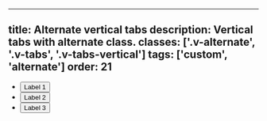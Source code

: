 <!--
 *              Copyright (c) 2025 Visa, Inc.
 *
 * Licensed under the Apache License, Version 2.0 (the "License");
 * you may not use this file except in compliance with the License.
 * You may obtain a copy of the License at
 *
 *         http://www.apache.org/licenses/LICENSE-2.0
 *
 * Unless required by applicable law or agreed to in writing, software
 * distributed under the License is distributed on an "AS IS" BASIS,
 * WITHOUT WARRANTIES OR CONDITIONS OF ANY KIND, either express or implied.
 * See the License for the specific language governing permissions and
 * limitations under the License.
 *
 -->
---
title: Alternate vertical tabs
description: Vertical tabs with alternate class. 
classes: ['.v-alternate', '.v-tabs', '.v-tabs-vertical']
tags: ['custom', 'alternate']
order: 21
---

<ul class="v-tabs v-tabs-vertical v-alternate" role="tablist">
  <li class="v-tab" role="none">
    <button aria-selected="true" class="v-button v-button-tertiary" role="tab">
      Label 1
    </button>
  </li>
  <li class="v-tab" role="none">
    <button aria-selected="false" class="v-button v-button-tertiary" role="tab">
      Label 2
    </button>
  </li>
  <li class="v-tab" role="none">
    <button aria-selected="false" class="v-button v-button-tertiary" role="tab">
      Label 3
    </button>
  </li>
</ul>
